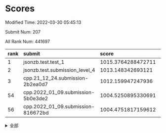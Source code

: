 # Scores

Modified Time: 2022-03-30 05:45:13

Submit Num: 207

All Rank Num: 441697

| rank |               submit               |       score        |       sigma        | pk_num |
| :--- | :--------------------------------- | :----------------- | :----------------- | :----- |
| 1    | jsonzb.test.test_1                 | 1015.3764288472711 | 0.8290856015186828 | 8534   |
| 2    | jsonzb.test.submission_level_4     | 1013.148342693121  | 0.8261885536758907 | 8536   |
| 3    | cpp.21_12_24.submission-2b2ea0d7   | 1012.159947247936  | 0.7850662210402009 | 8531   |
| 54   | cpp.2022_01_09.submission-5b0e3de2 | 1004.5250895330691 | 0.7216914147242375 | 8534   |
| 56   | cpp.2022_01_09.submission-816672bd | 1004.4751817159612 | 0.7098254604213121 | 8540   |


<details>
<summary>全部</summary>

| rank |                 submit                 |       score        |       sigma        | pk_num |
| :--- | :------------------------------------- | :----------------- | :----------------- | :----- |
| 1    | jsonzb.test.test_1                     | 1015.3764288472711 | 0.8290856015186828 | 8534   |
| 2    | jsonzb.test.submission_level_4         | 1013.148342693121  | 0.8261885536758907 | 8536   |
| 3    | cpp.21_12_24.submission-2b2ea0d7       | 1012.159947247936  | 0.7850662210402009 | 8531   |
| 4    | gobigger.level_3.submission_level_3_42 | 1011.7842943981472 | 0.7875157455555314 | 8532   |
| 5    | gobigger.level_3.submission_level_3_1  | 1011.5325636892834 | 0.7471936275398505 | 8530   |
| 6    | gobigger.level_3.submission_level_3_44 | 1011.4952671854307 | 0.7789536620786783 | 8532   |
| 7    | gobigger.level_3.submission_level_3_33 | 1011.2729462282394 | 0.7680997305103843 | 8535   |
| 8    | gobigger.level_3.submission_level_3_23 | 1010.9788900046796 | 0.7876347424823655 | 8530   |
| 9    | gobigger.level_3.submission_level_3_31 | 1010.9396038147075 | 0.7752837603216712 | 8536   |
| 10   | gobigger.level_3.submission_level_3_39 | 1010.9128390462562 | 0.7747853417717678 | 8528   |
| 11   | gobigger.level_3.submission_level_3_15 | 1010.9109391609076 | 0.7690229247538763 | 8534   |
| 12   | gobigger.level_3.submission_level_3_26 | 1010.8224935400751 | 0.7644412707434515 | 8536   |
| 13   | gobigger.level_3.submission_level_3_46 | 1010.5380741725952 | 0.774382190808965  | 8537   |
| 14   | gobigger.level_3.submission_level_3_2  | 1010.3462128238269 | 0.7858693869340052 | 8537   |
| 15   | gobigger.level_3.submission_level_3_24 | 1010.3076767997054 | 0.7402040098001134 | 8535   |
| 16   | gobigger.level_3.submission_level_3_22 | 1010.2254959481533 | 0.7867083856560108 | 8533   |
| 17   | gobigger.level_3.submission_level_3_18 | 1010.2233430201181 | 0.7739747173352529 | 8536   |
| 18   | gobigger.level_3.submission_level_3_16 | 1010.2136194147968 | 0.7659294796836372 | 8535   |
| 19   | gobigger.level_3.submission_level_3_11 | 1010.1824178043706 | 0.745096922461918  | 8538   |
| 20   | gobigger.level_3.submission_level_3_0  | 1010.1017270622353 | 0.7869909496453906 | 8538   |
| 21   | gobigger.level_3.submission_level_3_8  | 1010.0781705839762 | 0.7806956711902979 | 8536   |
| 22   | gobigger.level_3.submission_level_3_34 | 1010.0327067704695 | 0.7669294475905877 | 8538   |
| 23   | gobigger.level_3.submission_level_3_47 | 1010.0112787792049 | 0.7487822601790151 | 8537   |
| 24   | gobigger.level_3.submission_level_3_43 | 1010.0002768934144 | 0.7535966615759757 | 8534   |
| 25   | gobigger.level_3.submission_level_3_14 | 1009.9869377403235 | 0.7748393471604517 | 8536   |
| 26   | gobigger.level_3.submission_level_3_35 | 1009.9695100751148 | 0.7330904157332534 | 8535   |
| 27   | gobigger.level_3.submission_level_3_6  | 1009.9618833533681 | 0.7483415419881184 | 8535   |
| 28   | gobigger.level_3.submission_level_3_21 | 1009.9075120033623 | 0.7663271974632837 | 8534   |
| 29   | gobigger.level_3.submission_level_3_32 | 1009.8959246436779 | 0.7593416974743611 | 8535   |
| 30   | gobigger.level_3.submission_level_3_29 | 1009.8128350602823 | 0.7487090759566638 | 8536   |
| 31   | gobigger.level_3.submission_level_3_48 | 1009.7862019076986 | 0.7582618077750117 | 8534   |
| 32   | gobigger.level_3.submission_level_3_37 | 1009.7189296377077 | 0.7493198438385387 | 8539   |
| 33   | gobigger.level_3.submission_level_3_4  | 1009.6296719711958 | 0.7501971371053519 | 8535   |
| 34   | gobigger.level_3.submission_level_3_10 | 1009.5289276625525 | 0.7470027282358473 | 8537   |
| 35   | gobigger.level_3.submission_level_3_25 | 1009.5148444811327 | 0.7481320347029016 | 8535   |
| 36   | gobigger.level_3.submission_level_3_13 | 1009.5129536451379 | 0.7657423433263801 | 8535   |
| 37   | gobigger.level_3.submission_level_3_41 | 1009.454031055535  | 0.7338666271257208 | 8539   |
| 38   | gobigger.level_3.submission_level_3_3  | 1009.4138921702679 | 0.768050097372362  | 8538   |
| 39   | gobigger.level_3.submission_level_3_19 | 1009.4022905374691 | 0.7518090190314705 | 8536   |
| 40   | gobigger.level_3.submission_level_3_5  | 1009.3345322870103 | 0.7524083241963602 | 8539   |
| 41   | gobigger.level_3.submission_level_3_28 | 1009.2988703781949 | 0.7477321113672295 | 8537   |
| 42   | gobigger.level_3.submission_level_3_17 | 1009.2600313879129 | 0.7868004191828933 | 8536   |
| 43   | gobigger.level_3.submission_level_3_27 | 1009.2147238965006 | 0.754151956727882  | 8538   |
| 44   | gobigger.level_3.submission_level_3_30 | 1009.0824464841279 | 0.7485568795345287 | 8532   |
| 45   | gobigger.level_3.submission_level_3_40 | 1009.0006978020295 | 0.7580342178609133 | 8536   |
| 46   | gobigger.level_3.submission_level_3_38 | 1008.8684089785856 | 0.7566611989587768 | 8534   |
| 47   | gobigger.level_3.submission_level_3_12 | 1008.7868770148876 | 0.759186042879947  | 8537   |
| 48   | gobigger.level_3.submission_level_3_36 | 1008.6289749227657 | 0.7444997342104076 | 8537   |
| 49   | gobigger.level_3.submission_level_3_45 | 1008.4776276459814 | 0.7413293701871816 | 8533   |
| 50   | gobigger.level_3.submission_level_3_20 | 1008.4586002703428 | 0.7466967852313959 | 8535   |
| 51   | gobigger.level_3.submission_level_3_49 | 1008.3089485658347 | 0.7471293659634387 | 8531   |
| 52   | gobigger.level_3.submission_level_3_7  | 1008.0017412454933 | 0.7171232092487574 | 8537   |
| 53   | gobigger.level_3.submission_level_3_9  | 1007.952313712233  | 0.7535831757540064 | 8534   |
| 54   | cpp.2022_01_09.submission-5b0e3de2     | 1004.5250895330691 | 0.7216914147242375 | 8534   |
| 55   | gobigger.level_1.submission_level_1_30 | 1004.4927191362243 | 0.7221533696677912 | 8531   |
| 56   | cpp.2022_01_09.submission-816672bd     | 1004.4751817159612 | 0.7098254604213121 | 8540   |
| 57   | gobigger.level_1.submission_level_1_8  | 1004.3778527762935 | 0.719855186226568  | 8537   |
| 58   | gobigger.level_1.submission_level_1_31 | 1004.3430491097511 | 0.70269115979376   | 8538   |
| 59   | gobigger.level_1.submission_level_1_49 | 1004.1993135623973 | 0.7077885160918904 | 8533   |
| 60   | gobigger.level_1.submission_level_1_2  | 1004.0986847772491 | 0.7140862330938642 | 8530   |
| 61   | gobigger.level_1.submission_level_1_43 | 1004.0934543568534 | 0.7158823649259276 | 8536   |
| 62   | gobigger.level_1.submission_level_1_41 | 1004.0615159384313 | 0.7123752571734072 | 8536   |
| 63   | gobigger.level_1.submission_level_1_5  | 1003.97708626225   | 0.7136847996304134 | 8536   |
| 64   | gobigger.level_1.submission_level_1_17 | 1003.9391620121577 | 0.709510538706434  | 8534   |
| 65   | gobigger.level_1.submission_level_1_33 | 1003.8634387581378 | 0.7110423271049711 | 8535   |
| 66   | gobigger.level_1.submission_level_1_18 | 1003.7225170619016 | 0.712966527100792  | 8537   |
| 67   | gobigger.level_1.submission_level_1_37 | 1003.6701377293407 | 0.7079464700444473 | 8535   |
| 68   | gobigger.level_1.submission_level_1_20 | 1003.5554850403197 | 0.7150274079120295 | 8532   |
| 69   | gobigger.level_1.submission_level_1_1  | 1003.5377082120932 | 0.7270765054619684 | 8538   |
| 70   | gobigger.level_1.submission_level_1_14 | 1003.5315799591447 | 0.7177243782336205 | 8537   |
| 71   | gobigger.level_1.submission_level_1_34 | 1003.4202789895867 | 0.7144499228633693 | 8535   |
| 72   | gobigger.level_1.submission_level_1_45 | 1003.4177195071975 | 0.7176978771671269 | 8535   |
| 73   | gobigger.level_1.submission_level_1_21 | 1003.3484962724617 | 0.7183307188989806 | 8531   |
| 74   | gobigger.level_1.submission_level_1_38 | 1003.3383086437441 | 0.7228304010634347 | 8536   |
| 75   | gobigger.level_1.submission_level_1_9  | 1003.335947317367  | 0.7137723121546805 | 8537   |
| 76   | gobigger.level_1.submission_level_1_42 | 1003.3091760020833 | 0.7119080176493456 | 8539   |
| 77   | gobigger.level_1.submission_level_1_23 | 1003.2910363612098 | 0.719878943625413  | 8538   |
| 78   | gobigger.level_1.submission_level_1_11 | 1003.263687838424  | 0.7200531181774688 | 8542   |
| 79   | gobigger.level_1.submission_level_1_39 | 1003.2596523894726 | 0.7158799714098236 | 8534   |
| 80   | gobigger.level_1.submission_level_1_46 | 1003.2243235617948 | 0.7126857162821317 | 8537   |
| 81   | gobigger.level_1.submission_level_1_12 | 1003.2212420971437 | 0.7177439863979415 | 8534   |
| 82   | gobigger.level_1.submission_level_1_48 | 1003.2070883165455 | 0.7084906617010488 | 8538   |
| 83   | gobigger.level_1.submission_level_1_28 | 1003.176868822071  | 0.6957414636380852 | 8535   |
| 84   | gobigger.level_1.submission_level_1_15 | 1003.1469598970747 | 0.7106035329114395 | 8532   |
| 85   | gobigger.level_1.submission_level_1_4  | 1003.100923428754  | 0.7180881688501972 | 8535   |
| 86   | gobigger.level_1.submission_level_1_26 | 1002.947466144295  | 0.7154758099557645 | 8542   |
| 87   | gobigger.level_1.submission_level_1_25 | 1002.8878218264131 | 0.7139395447007387 | 8534   |
| 88   | gobigger.level_1.submission_level_1_40 | 1002.8791580965573 | 0.7162391297074416 | 8533   |
| 89   | gobigger.level_1.submission_level_1_36 | 1002.8741424095465 | 0.7119674169482204 | 8536   |
| 90   | gobigger.level_1.submission_level_1_27 | 1002.8652614255365 | 0.7216725504162959 | 8531   |
| 91   | gobigger.level_1.submission_level_1_16 | 1002.734547641523  | 0.709167981925121  | 8534   |
| 92   | gobigger.level_1.submission_level_1_35 | 1002.678658821001  | 0.7186019293510446 | 8540   |
| 93   | gobigger.level_1.submission_level_1_7  | 1002.6597152754695 | 0.7123175824214598 | 8532   |
| 94   | gobigger.level_1.submission_level_1_29 | 1002.6555472795162 | 0.7263450783215618 | 8534   |
| 95   | gobigger.level_1.submission_level_1_44 | 1002.576106574406  | 0.700536762811042  | 8536   |
| 96   | gobigger.level_1.submission_level_1_13 | 1002.5497112396154 | 0.7126632213736847 | 8538   |
| 97   | gobigger.level_1.submission_level_1_24 | 1002.539033332399  | 0.7041209583737532 | 8532   |
| 98   | gobigger.level_1.submission_level_1_0  | 1002.5274927867085 | 0.7198598884685103 | 8531   |
| 99   | gobigger.level_1.submission_level_1_47 | 1002.5118916061448 | 0.705087973077853  | 8532   |
| 100  | gobigger.level_1.submission_level_1_6  | 1002.4823384129927 | 0.712698882411283  | 8537   |
| 101  | gobigger.level_1.submission_level_1_19 | 1002.4693384402915 | 0.706442026046     | 8535   |
| 102  | gobigger.level_1.submission_level_1_10 | 1002.3932684578028 | 0.7052544490361716 | 8535   |
| 103  | gobigger.level_1.submission_level_1_32 | 1002.3188794330616 | 0.7081347881625777 | 8535   |
| 104  | gobigger.level_1.submission_level_1_3  | 1001.1862673547728 | 0.7088146083444781 | 8538   |
| 105  | gobigger.level_1.submission_level_1_22 | 1001.0419801914667 | 0.7117715691229515 | 8528   |
| 106  | gobigger.random.submission_random_15   | 997.8253519817342  | 0.7112495478900587 | 8541   |
| 107  | gobigger.random.submission_random_39   | 997.6276155194498  | 0.6970232988708337 | 8534   |
| 108  | gobigger.random.submission_random_47   | 997.2888830452324  | 0.7160866986191577 | 8535   |
| 109  | gobigger.random.submission_random_19   | 997.1241189368816  | 0.7147896210054981 | 8539   |
| 110  | gobigger.random.submission_random_30   | 997.0113228566424  | 0.7188113561716687 | 8538   |
| 111  | gobigger.random.submission_random_8    | 996.7982294163165  | 0.7152883538738171 | 8535   |
| 112  | gobigger.random.submission_random_26   | 996.6707010467397  | 0.704739738786575  | 8531   |
| 113  | gobigger.random.submission_random_18   | 996.6468459499773  | 0.7064052607438271 | 8536   |
| 114  | gobigger.random.submission_random_36   | 996.6389562308566  | 0.7071136234926596 | 8534   |
| 115  | gobigger.random.submission_random_29   | 996.5519091876238  | 0.7121087849427116 | 8531   |
| 116  | gobigger.random.submission_random_21   | 996.3913340322806  | 0.713671609256168  | 8537   |
| 117  | gobigger.random.submission_random_37   | 996.3879856846346  | 0.7054160437820081 | 8533   |
| 118  | gobigger.random.submission_random_41   | 996.3451162134694  | 0.7193274642495006 | 8539   |
| 119  | gobigger.random.submission_random_17   | 996.2368000177028  | 0.7124042400745465 | 8528   |
| 120  | gobigger.random.submission_random_45   | 996.2221468263696  | 0.7072495770763072 | 8526   |
| 121  | gobigger.random.submission_random_12   | 996.2142597320246  | 0.7191076891366428 | 8535   |
| 122  | gobigger.random.submission_random_23   | 996.2128996243486  | 0.7147776738613891 | 8534   |
| 123  | gobigger.random.submission_random_27   | 996.1917000009469  | 0.7106329671958599 | 8533   |
| 124  | gobigger.random.submission_random_2    | 996.1900657873655  | 0.7083396558041745 | 8537   |
| 125  | gobigger.random.submission_random_34   | 996.1814968088293  | 0.7116009307264834 | 8530   |
| 126  | gobigger.random.submission_random_32   | 996.1812531162018  | 0.7028994942682102 | 8535   |
| 127  | gobigger.random.submission_random_1    | 996.1257098290918  | 0.7132299857618134 | 8538   |
| 128  | gobigger.random.submission_random_0    | 996.125155559508   | 0.7017486303298419 | 8536   |
| 129  | gobigger.random.submission_random_25   | 996.1037165926302  | 0.7015346164665277 | 8537   |
| 130  | gobigger.random.submission_random_33   | 996.0923863197746  | 0.7016292881749536 | 8535   |
| 131  | gobigger.random.submission_random_42   | 996.0104166650113  | 0.7144338392775933 | 8536   |
| 132  | gobigger.random.submission_random_46   | 995.9367231439335  | 0.6970303098460052 | 8539   |
| 133  | gobigger.random.submission_random_22   | 995.8605733513873  | 0.7150171617863494 | 8533   |
| 134  | gobigger.random.submission_random_31   | 995.8531557863998  | 0.7079488893515736 | 8536   |
| 135  | gobigger.random.submission_random_4    | 995.8219561639929  | 0.7120891419050742 | 8534   |
| 136  | gobigger.random.submission_random_24   | 995.8039284286343  | 0.707687522011227  | 8534   |
| 137  | gobigger.random.submission_random_9    | 995.7533643222623  | 0.7100719086776716 | 8532   |
| 138  | gobigger.random.submission_random_5    | 995.7456660395552  | 0.7149679221592282 | 8530   |
| 139  | gobigger.random.submission_random_40   | 995.7227447677983  | 0.7134803372545352 | 8532   |
| 140  | gobigger.random.submission_random_6    | 995.6363785938637  | 0.7092832592127334 | 8539   |
| 141  | gobigger.random.submission_random_44   | 995.5950424680076  | 0.7248916906104728 | 8529   |
| 142  | gobigger.random.submission_random_43   | 995.5877986716431  | 0.7040562297544595 | 8535   |
| 143  | gobigger.random.submission_random_20   | 995.5697374533853  | 0.7023081557341198 | 8538   |
| 144  | gobigger.random.submission_random_13   | 995.5174528212589  | 0.7198118747269658 | 8536   |
| 145  | gobigger.random.submission_random_49   | 995.4028043688966  | 0.708111967657965  | 8537   |
| 146  | gobigger.random.submission_random_16   | 995.3803808083433  | 0.7180835305555225 | 8535   |
| 147  | gobigger.random.submission_random_7    | 995.3788176020691  | 0.7034727703546695 | 8539   |
| 148  | gobigger.random.submission_random_28   | 995.371926859023   | 0.7018243419372414 | 8537   |
| 149  | gobigger.random.submission_random_35   | 995.2637205138736  | 0.7158615390169905 | 8531   |
| 150  | gobigger.random.submission_random_10   | 995.2367123251416  | 0.7106087021411481 | 8542   |
| 151  | gobigger.random.submission_random_3    | 995.2256961404103  | 0.7242756584078429 | 8541   |
| 152  | gobigger.random.submission_random_48   | 994.9755796764211  | 0.724688031672013  | 8539   |
| 153  | gobigger.random.submission_random_14   | 994.9408541171881  | 0.7135382502098647 | 8537   |
| 154  | gobigger.random.submission_random_11   | 994.881217922222   | 0.7086594266529893 | 8535   |
| 155  | gobigger.random.submission_random_38   | 994.5222624662383  | 0.7287519520623337 | 8539   |
| 156  | gobigger.level_2.submission_level_2_34 | 994.3635794237676  | 0.7417443401874075 | 8539   |
| 157  | gobigger.level_2.submission_level_2_9  | 994.202452227124   | 0.7455681167001432 | 8534   |
| 158  | gobigger.level_2.submission_level_2_1  | 993.6602362722965  | 0.7394913921801302 | 8539   |
| 159  | gobigger.level_2.submission_level_2_30 | 993.5454791112329  | 0.739150611669058  | 8536   |
| 160  | gobigger.level_2.submission_level_2_10 | 993.5293221639846  | 0.7113905962567778 | 8537   |
| 161  | gobigger.level_2.submission_level_2_12 | 993.4415510120645  | 0.7347168110109283 | 8534   |
| 162  | gobigger.level_2.submission_level_2_26 | 993.3721145939751  | 0.7339984960087999 | 8537   |
| 163  | gobigger.level_2.submission_level_2_5  | 993.3201433626903  | 0.729262392483815  | 8537   |
| 164  | gobigger.level_2.submission_level_2_46 | 993.229416777045   | 0.7280445717760705 | 8531   |
| 165  | gobigger.level_2.submission_level_2_19 | 993.030140409937   | 0.740513417818787  | 8535   |
| 166  | gobigger.level_2.submission_level_2_28 | 992.9947958409355  | 0.7447350998855947 | 8537   |
| 167  | gobigger.level_2.submission_level_2_13 | 992.9866855457151  | 0.7496752963800374 | 8533   |
| 168  | gobigger.level_2.submission_level_2_23 | 992.9020109374859  | 0.7377485165676728 | 8532   |
| 169  | gobigger.level_2.submission_level_2_39 | 992.8068246920766  | 0.7233771953988515 | 8529   |
| 170  | gobigger.level_2.submission_level_2_47 | 992.7785056144277  | 0.7302227437752664 | 8534   |
| 171  | gobigger.level_2.submission_level_2_16 | 992.7012945491954  | 0.723400202648516  | 8539   |
| 172  | gobigger.level_2.submission_level_2_41 | 992.6950083738091  | 0.7263071768386595 | 8536   |
| 173  | gobigger.level_2.submission_level_2_32 | 992.6627712208194  | 0.7333591184893155 | 8534   |
| 174  | gobigger.level_2.submission_level_2_8  | 992.6488476761721  | 0.7533186568302411 | 8536   |
| 175  | gobigger.level_2.submission_level_2_24 | 992.6218386830319  | 0.7285903697790247 | 8536   |
| 176  | gobigger.level_2.submission_level_2_15 | 992.5809913037444  | 0.7419528211409705 | 8531   |
| 177  | gobigger.level_2.submission_level_2_7  | 992.5525554094412  | 0.7397024712862758 | 8534   |
| 178  | gobigger.level_2.submission_level_2_18 | 992.4715787571206  | 0.7593532209842985 | 8543   |
| 179  | gobigger.level_2.submission_level_2_6  | 992.4395477795487  | 0.7433246607418486 | 8539   |
| 180  | gobigger.level_2.submission_level_2_49 | 992.4378358830642  | 0.7359233750437102 | 8539   |
| 181  | gobigger.level_2.submission_level_2_29 | 992.4035741708309  | 0.746066765647484  | 8529   |
| 182  | gobigger.level_2.submission_level_2_40 | 992.3232618391977  | 0.7450149907002801 | 8531   |
| 183  | gobigger.level_2.submission_level_2_42 | 992.3060864032054  | 0.7383901077098037 | 8535   |
| 184  | gobigger.level_2.submission_level_2_35 | 992.2397610626372  | 0.7350096551971836 | 8530   |
| 185  | gobigger.level_2.submission_level_2_20 | 992.2279286763348  | 0.7454639308877405 | 8538   |
| 186  | gobigger.level_2.submission_level_2_21 | 992.1338834288732  | 0.7471671243765664 | 8536   |
| 187  | gobigger.level_2.submission_level_2_17 | 992.1027855605425  | 0.7722082395097727 | 8536   |
| 188  | gobigger.level_2.submission_level_2_43 | 992.0827246995598  | 0.7357044112296277 | 8536   |
| 189  | gobigger.level_2.submission_level_2_45 | 992.0417386133447  | 0.752047050487777  | 8536   |
| 190  | gobigger.level_2.submission_level_2_48 | 992.0348798809231  | 0.75826243475074   | 8535   |
| 191  | gobigger.level_2.submission_level_2_36 | 991.9888968665359  | 0.7355572248171135 | 8535   |
| 192  | gobigger.level_2.submission_level_2_0  | 991.9441684701816  | 0.7382187521883784 | 8536   |
| 193  | gobigger.level_2.submission_level_2_22 | 991.9370703112022  | 0.7429459896048941 | 8534   |
| 194  | gobigger.level_2.submission_level_2_31 | 991.9278955486893  | 0.7305493276260557 | 8531   |
| 195  | gobigger.level_2.submission_level_2_27 | 991.8504552112225  | 0.7373669735878745 | 8539   |
| 196  | gobigger.level_2.submission_level_2_4  | 991.8079344726356  | 0.7419227461588154 | 8539   |
| 197  | gobigger.level_2.submission_level_2_38 | 991.7859674214898  | 0.7486926165118605 | 8529   |
| 198  | gobigger.level_2.submission_level_2_33 | 991.7634455403374  | 0.7338296338892243 | 8534   |
| 199  | gobigger.level_2.submission_level_2_11 | 991.6983277268049  | 0.7375584397435628 | 8530   |
| 200  | gobigger.level_2.submission_level_2_2  | 991.6363995709535  | 0.7597904687969548 | 8539   |
| 201  | gobigger.level_2.submission_level_2_3  | 991.3676095776963  | 0.7724774128082769 | 8537   |
| 202  | gobigger.level_2.submission_level_2_25 | 991.3480381045623  | 0.7513598342769954 | 8533   |
| 203  | gobigger.level_2.submission_level_2_44 | 991.1529309959166  | 0.7486092845568186 | 8537   |
| 204  | gobigger.level_2.submission_level_2_14 | 991.0349724589342  | 0.7542517797254277 | 8533   |
| 205  | gobigger.level_2.submission_level_2_37 | 990.2950100276662  | 0.7896446236914081 | 8540   |
| 206  | gobigger.none.submission_none_0        | 977.1626632636616  | 1.3136986799995112 | 8541   |
| 207  | gobigger.none.submission_none_1        | 975.6106704375381  | 1.4988027386317286 | 8536   |

</details>